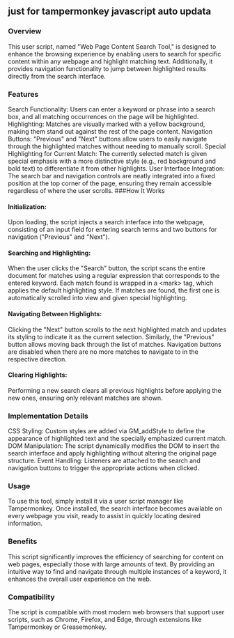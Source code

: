 ## just for tampermonkey javascript auto updata
### Overview
This user script, named "Web Page Content Search Tool," is designed to enhance the browsing experience by enabling users to search for specific content within any webpage and highlight matching text. Additionally, it provides navigation functionality to jump between highlighted results directly from the search interface.

### Features
Search Functionality: Users can enter a keyword or phrase into a search box, and all matching occurrences on the page will be highlighted.
Highlighting: Matches are visually marked with a yellow background, making them stand out against the rest of the page content.
Navigation Buttons: "Previous" and "Next" buttons allow users to easily navigate through the highlighted matches without needing to manually scroll.
Special Highlighting for Current Match: The currently selected match is given special emphasis with a more distinctive style (e.g., red background and bold text) to differentiate it from other highlights.
User Interface Integration: The search bar and navigation controls are neatly integrated into a fixed position at the top corner of the page, ensuring they remain accessible regardless of where the user scrolls.
###How It Works
#### Initialization:
Upon loading, the script injects a search interface into the webpage, consisting of an input field for entering search terms and two buttons for navigation ("Previous" and "Next").
#### Searching and Highlighting:
When the user clicks the "Search" button, the script scans the entire document for matches using a regular expression that corresponds to the entered keyword.
Each match found is wrapped in a \<mark> tag, which applies the default highlighting style.
If matches are found, the first one is automatically scrolled into view and given special highlighting.
#### Navigating Between Highlights:
Clicking the "Next" button scrolls to the next highlighted match and updates its styling to indicate it as the current selection.
Similarly, the "Previous" button allows moving back through the list of matches.
Navigation buttons are disabled when there are no more matches to navigate to in the respective direction.
#### Clearing Highlights:
Performing a new search clears all previous highlights before applying the new ones, ensuring only relevant matches are shown.
### Implementation Details
CSS Styling: Custom styles are added via GM_addStyle to define the appearance of highlighted text and the specially emphasized current match.
DOM Manipulation: The script dynamically modifies the DOM to insert the search interface and apply highlighting without altering the original page structure.
Event Handling: Listeners are attached to the search and navigation buttons to trigger the appropriate actions when clicked.
### Usage
To use this tool, simply install it via a user script manager like Tampermonkey. Once installed, the search interface becomes available on every webpage you visit, ready to assist in quickly locating desired information.

### Benefits
This script significantly improves the efficiency of searching for content on web pages, especially those with large amounts of text. By providing an intuitive way to find and navigate through multiple instances of a keyword, it enhances the overall user experience on the web.

### Compatibility
The script is compatible with most modern web browsers that support user scripts, such as Chrome, Firefox, and Edge, through extensions like Tampermonkey or Greasemonkey.
